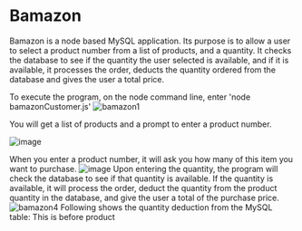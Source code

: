 # Bamazon
Bamazon is a node based MySQL application. Its purpose is to allow a user to select a product number from a list of products, and a quantity. It checks the database to see if the quantity the user selected is available, and if it is available, it processes the order, deducts the quantity ordered from the database and gives the user a total price.

To execute the program, on the node command line, enter 'node bamazonCustomer.js'
![bamazon1](https://user-images.githubusercontent.com/25428778/42420919-259ad22e-829b-11e8-8255-903c61ba3937.PNG)

You will get a list of products and a prompt to enter a product number.

![image](https://user-images.githubusercontent.com/25428778/42420950-7e410ec0-829b-11e8-8cf5-f2d6cb3e6858.png)

When you enter a product number, it will ask you how many of this item you want to purchase.
![image](https://user-images.githubusercontent.com/25428778/42420968-bf087d8a-829b-11e8-9d24-0a4488447470.png)
Upon entering the quantity, the program will check the database to see if that quantity is available. If the quantity is available, it will process the order, deduct the quantity from the product quantity in the database, and give the user a total of the purchase price.
![bamazon4](https://user-images.githubusercontent.com/25428778/42421010-7158f398-829c-11e8-948d-7bb65ef3024c.PNG)
Following shows the quantity deduction from the MySQL table:
This is before product



